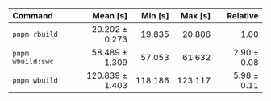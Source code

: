 | Command | Mean [s] | Min [s] | Max [s] | Relative |
|:---|---:|---:|---:|---:|
| `pnpm rbuild` | 20.202 ± 0.273 | 19.835 | 20.806 | 1.00 |
| `pnpm wbuild:swc` | 58.489 ± 1.309 | 57.053 | 61.632 | 2.90 ± 0.08 |
| `pnpm wbuild` | 120.839 ± 1.403 | 118.186 | 123.117 | 5.98 ± 0.11 |
